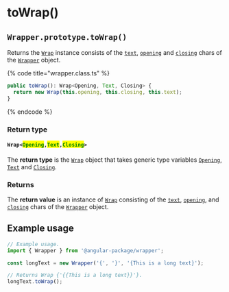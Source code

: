 # toWrap()

## `Wrapper.prototype.toWrap()`

Returns the [`Wrap`](broken-reference) instance consists of the [`text`](../../wrap/accessors/get-text.md), [`opening`](../../wrap/accessors/get-opening.md) and [`closing`](../../wrap/accessors/get-closing.md) chars of the [`Wrapper`](broken-reference) object.

{% code title="wrapper.class.ts" %}
```typescript
public toWrap(): Wrap<Opening, Text, Closing> {
  return new Wrap(this.opening, this.closing, this.text);
}
```
{% endcode %}

### Return type

#### `Wrap<`<mark style="color:green;">`Opening`</mark>`,`<mark style="color:green;">`Text`</mark>`,`<mark style="color:green;">`Closing`</mark>`>`

The **return type** is the [`Wrap`](broken-reference) object that takes generic type variables [`Opening`](../generic-type-variables.md#wrap-opening), [`Text`](../generic-type-variables.md#wrapper-less-than...-text-...greater-than) and [`Closing`](../generic-type-variables.md#wrap-closing).

### Returns

The **return value** is an instance of [`Wrap`](broken-reference) consisting of the [`text`](../../wrap/accessors/get-text.md), [`opening`](../../wrap/accessors/get-opening.md), and [`closing`](../../wrap/accessors/get-closing.md) chars of the [`Wrapper`](broken-reference) object.

## Example usage

```typescript
// Example usage.
import { Wrapper } from '@angular-package/wrapper';

const longText = new Wrapper('{', '}', '{This is a long text}');

// Returns Wrap {'{{This is a long text}}'}.
longText.toWrap();
```
